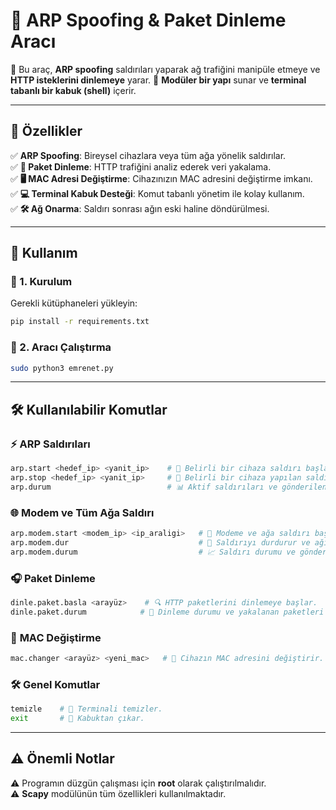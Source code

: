 # 🚀 ARP Spoofing & Paket Dinleme Aracı

🔹 Bu araç, **ARP spoofing** saldırıları yaparak ağ trafiğini manipüle etmeye ve **HTTP isteklerini dinlemeye** yarar. 
🔹 **Modüler bir yapı** sunar ve **terminal tabanlı bir kabuk (shell)** içerir.

---

## 🌟 Özellikler

✅ **ARP Spoofing**: Bireysel cihazlara veya tüm ağa yönelik saldırılar.  
✅ **📡 Paket Dinleme**: HTTP trafiğini analiz ederek veri yakalama.  
✅ **🖥️ MAC Adresi Değiştirme**: Cihazınızın MAC adresini değiştirme imkanı.  
✅ **💻 Terminal Kabuk Desteği**: Komut tabanlı yönetim ile kolay kullanım.  
✅ **🛠️ Ağ Onarma**: Saldırı sonrası ağın eski haline döndürülmesi.

---

## 📌 Kullanım

### 🔧 1. Kurulum

Gerekli kütüphaneleri yükleyin:

```bash
pip install -r requirements.txt
```

### 🚀 2. Aracı Çalıştırma

```bash
sudo python3 emrenet.py
```

---

## 🛠️ Kullanılabilir Komutlar

### ⚡ **ARP Saldırıları**

```bash
arp.start <hedef_ip> <yanit_ip>    # 🎯 Belirli bir cihaza saldırı başlatır.
arp.stop <hedef_ip> <yanit_ip>     # 🛑 Belirli bir cihaza yapılan saldırıyı durdurur.
arp.durum                          # 📊 Aktif saldırıları ve gönderilen paket sayısını gösterir.
```

### 🌐 **Modem ve Tüm Ağa Saldırı**

```bash
arp.modem.start <modem_ip> <ip_araligi>   # 📡 Modeme ve ağa saldırı başlatır.
arp.modem.dur                             # 🔄 Saldırıyı durdurur ve ağı eski haline getirir.
arp.modem.durum                           # 📈 Saldırı durumu ve gönderilen paket sayısını gösterir.
```

### 🎧 **Paket Dinleme**

```bash
dinle.paket.basla <arayüz>    # 🔍 HTTP paketlerini dinlemeye başlar.
dinle.paket.durum            # 📡 Dinleme durumu ve yakalanan paketleri gösterir.
```

### 🔄 **MAC Değiştirme**

```bash
mac.changer <arayüz> <yeni_mac>   # 🔄 Cihazın MAC adresini değiştirir.
```

### 🛠️ **Genel Komutlar**

```bash
temizle    # 🧹 Terminali temizler.
exit       # 🚪 Kabuktan çıkar.
```

---

## ⚠️ Önemli Notlar

⚠️ Programın düzgün çalışması için **root** olarak çalıştırılmalıdır.  
⚠️ **Scapy** modülünün tüm özellikleri kullanılmaktadır.  
